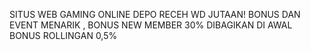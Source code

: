 SITUS WEB GAMING ONLINE DEPO RECEH WD JUTAAN!
BONUS DAN EVENT MENARIK , BONUS NEW MEMBER 30% DIBAGIKAN DI AWAL BONUS ROLLINGAN 0,5%
